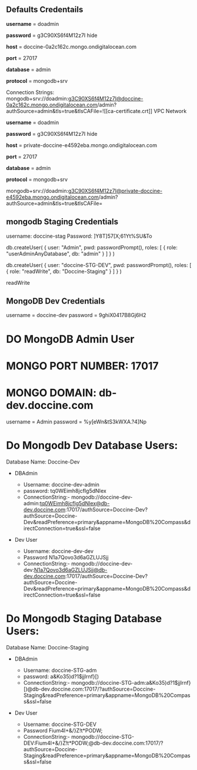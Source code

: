 ## Defaults Credentails
**username** = doadmin

**password** = g3C90XS6f4M12z7I hide

**host** = doccine-0a2c162c.mongo.ondigitalocean.com

**port** = 27017

**database** = admin

**protocol** = mongodb+srv

Connection Strings: mongodb+srv://doadmin:g3C90XS6f4M12z7I@doccine-0a2c162c.mongo.ondigitalocean.com/admin?authSource=admin&tls=true&tlsCAFile=![[ca-certificate.crt]]
VPC Network

**username** = doadmin

**password** = g3C90XS6f4M12z7I hide

**host** = private-doccine-e4592eba.mongo.ondigitalocean.com

**port** = 27017

**database** = admin

**protocol** = mongodb+srv

mongodb+srv://doadmin:g3C90XS6f4M12z7I@private-doccine-e4592eba.mongo.ondigitalocean.com/admin?authSource=admin&tls=true&tlsCAFile=<replace-with-path-to-CA-cert>

## mongodb Staging Credentials
username: doccine-stag
Password: ]Y8T]57[X;61Yt%SU&To


db.createUser(
  {
    user: "Admin",
    pwd: passwordPrompt(),
    roles: [ { role: "userAdminAnyDatabase", db: "admin" } ]
  }
)


db.createUser(
  {
    user: "doccine-STG-DEV",
    pwd: passwordPrompt(),
    roles: [ { role: "readWrite", db: "Doccine-Staging" } ]
  }
)

readWrite



## MongoDB Dev Credentials
username = doccine-dev
password =  9ghiX0417B8Gj6H2




# DO MongoDB Admin User
# MONGO PORT NUMBER: 17017
# MONGO DOMAIN: db-dev.doccine.com

username = Admin
password = %y[eWn&tS3kWXA.?4]Np

# Do Mongodb Dev Database Users:

Database Name: Doccine-Dev

- DBAdmin
	- Username: doccine-dev-admin
	- password: tq0WEimh8jcfIg5dNIex
	- ConnectionString:- mongodb://doccine-dev-admin:tq0WEimh8jcfIg5dNIex@db-dev.doccine.com:17017/authSource=Doccine-Dev?authSource=Doccine-Dev&readPreference=primary&appname=MongoDB%20Compass&directConnection=true&ssl=false
	
- Dev User
	- Username: doccine-dev-dev
	- Password N1a7Qovo3d6aGZLUJSjj
	- ConnectionString:- mongodb://doccine-dev-dev:N1a7Qovo3d6aGZLUJSjj@db-dev.doccine.com:17017/authSource=Doccine-Dev?authSource=Doccine-Dev&readPreference=primary&appname=MongoDB%20Compass&directConnection=true&ssl=false

# Do Mongodb Staging Database Users:

Database Name: Doccine-Staging
- DBAdmin
	- Username: doccine-STG-adm
	- password: a&Ko35)d?1$jjlrnf}[)
	- ConnectionString:- mongodb://doccine-STG-adm:a&Ko35)d?1$jjlrnf}[)@db-dev.doccine.com:17017/?authSource=Doccine-Staging&readPreference=primary&appname=MongoDB%20Compass&ssl=false
	
- Dev User
	- Username: doccine-STG-DEV
	- Password Fium4I+&/}Z!t*PODW;
	- ConnectionString:- mongodb://doccine-STG-DEV:Fium4I+&/}Z!t*PODW;@db-dev.doccine.com:17017/?authSource=Doccine-Staging&readPreference=primary&appname=MongoDB%20Compass&ssl=false

